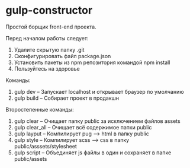 # gulp-constructor
Простой борщик front-end проекта.

Перед началом работы следует: 
1. Удалите скрытую папку .git
2. Сконфигурировать файл package.json
3. Установить пакеты из npm репозитория командой npm install
4. Пользуйтесь на здоровье

Команды:
1. gulp dev – Запускает localhost и открывает браузер по умолчанию
2. gulp build – Собирает проект в продакшн

Второстепенные команды:
1. gulp clear – Очищает папку public за исключением файлов assets
2. gulp clear_all – Очищает всё содержимое папки public
3. gulp layput – Компилирует pug –> html в папку public
4. gulp style – Компилирует scss –> css в папку public/asssets/stylesheet  
5. gulp script – Объединяет js файлы в один и сохраняет в папке public/assets
